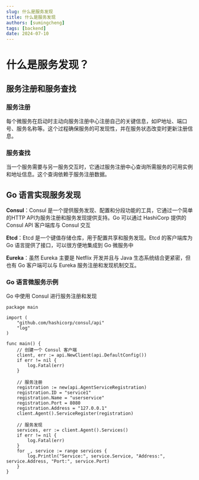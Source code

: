 ```yaml
---
slug: 什么是服务发现
title: 什么是服务发现
authors: [sumingcheng]
tags: [backend]
date: 2024-07-10
---
```


# 什么是服务发现？



 

## 服务注册和服务查找  
### 服务注册  

每个微服务在启动时主动向服务注册中心注册自己的关键信息，如IP地址、端口号、服务名称等。这个过程确保服务的可发现性，并在服务状态改变时更新注册信息。

### 服务查找  

当一个服务需要与另一服务交互时，它通过服务注册中心查询所需服务的可用实例和地址信息。这个查询依赖于服务注册数据。

## Go 语言实现服务发现  

**Consul**：Consul 是一个提供服务发现、配置和分段功能的工具，它通过一个简单的HTTP API为服务注册和服务发现提供支持。Go 可以通过 HashiCorp 提供的 Consul API 客户端库与 Consul 交互

**Etcd**：Etcd 是一个键值存储仓库，用于配置共享和服务发现。Etcd 的客户端库为 Go 语言提供了接口，可以很方便地集成到 Go 微服务中

**Eureka**：虽然 Eureka 主要是 Netflix 开发并且与 Java 生态系统结合更紧密，但也有 Go 客户端可以与 Eureka 服务注册和发现机制交互。

### Go 语言微服务示例  

Go 中使用 Consul 进行服务注册和发现

```
package main
​
import (
    "github.com/hashicorp/consul/api"
    "log"
)
​
func main() {
    // 创建一个 Consul 客户端
    client, err := api.NewClient(api.DefaultConfig())
    if err != nil {
        log.Fatal(err)
    }
​
    // 服务注册
    registration := new(api.AgentServiceRegistration)
    registration.ID = "service1"
    registration.Name = "userservice"
    registration.Port = 8080
    registration.Address = "127.0.0.1"
    client.Agent().ServiceRegister(registration)
​
    // 服务发现
    services, err := client.Agent().Services()
    if err != nil {
        log.Fatal(err)
    }
    for _, service := range services {
        log.Println("Service:", service.Service, "Address:", service.Address, "Port:", service.Port)
    }
}

```